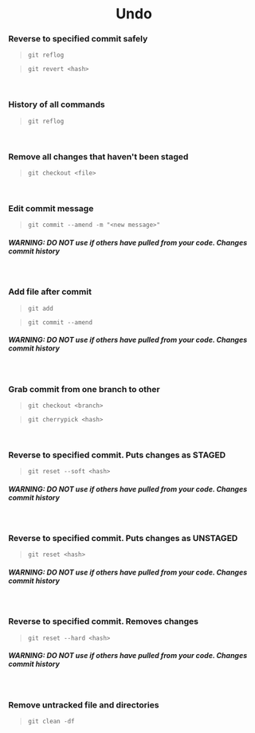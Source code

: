 <center>

# Undo

</center>

### Reverse to specified commit safely
> `git reflog`

> `git revert <hash>`

<br>

### History of all commands
> `git reflog`

<br>

### Remove all changes that haven't been staged
> `git checkout <file>`

<br>

### Edit commit message 
> `git commit --amend -m "<new message>"`
##### *WARNING: DO NOT use if others have pulled from your code. Changes commit history*

<br>

### Add file after commit
> `git add`

> `git commit --amend`
##### *WARNING: DO NOT use if others have pulled from your code. Changes commit history*

<br>

### Grab commit from one branch to other
> `git checkout <branch>`

> `git cherrypick <hash>`

<br>

### Reverse to specified commit. Puts changes as STAGED
> `git reset --soft <hash>`
##### *WARNING: DO NOT use if others have pulled from your code. Changes commit history*

<br>

### Reverse to specified commit. Puts changes as UNSTAGED
> `git reset <hash>`
##### *WARNING: DO NOT use if others have pulled from your code. Changes commit history*

<br>

### Reverse to specified commit. Removes changes
> `git reset --hard <hash>`
##### *WARNING: DO NOT use if others have pulled from your code. Changes commit history* 

<br>

### Remove untracked file and directories
> `git clean -df`

<br>

